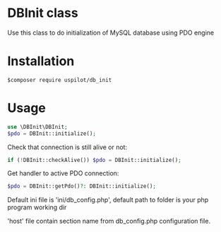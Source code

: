 # DBInit class
Use this class to do initialization of MySQL database using PDO engine 
 
# Installation

```
$composer require uspilot/db_init
```

# Usage
```php
use \DBInit\DBInit;
$pdo = DBInit::initialize();
```
Check that connection is still alive or not:
```php
if (!DBInit::checkAlive()) $pdo = DBInit::initialize();
```
Get handler to active PDO connection:
```php
$pdo = DBInit::getPdo()?: DBInit::initialize();
``` 


Default ini file is 'ini/db_config.php', default path to <ini> folder is your php program working dir

'host' file contain section name from db_config.php configuration file.

 
